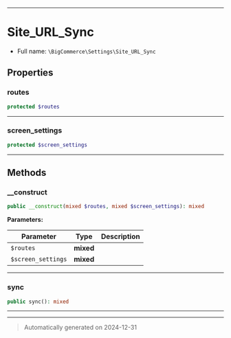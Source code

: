 ***

# Site_URL_Sync





* Full name: `\BigCommerce\Settings\Site_URL_Sync`



## Properties


### routes



```php
protected $routes
```







***

### screen_settings



```php
protected $screen_settings
```







***

## Methods


### __construct



```php
public __construct(mixed $routes, mixed $screen_settings): mixed
```








**Parameters:**

| Parameter | Type | Description |
|-----------|------|-------------|
| `$routes` | **mixed** |  |
| `$screen_settings` | **mixed** |  |





***

### sync



```php
public sync(): mixed
```












***


***
> Automatically generated on 2024-12-31

